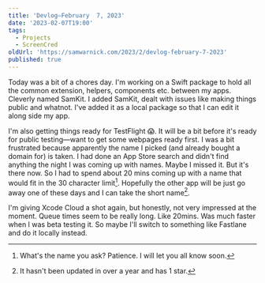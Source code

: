 ```yaml
---
title: 'Devlog—February  7, 2023'
date: '2023-02-07T19:00'
tags:
  - Projects
  - ScreenCred
oldUrl: 'https://samwarnick.com/2023/2/devlog-february-7-2023'
published: true
---
```


Today was a bit of a chores day. I'm working on a Swift package to hold all the common extension, helpers, components etc. between my apps. Cleverly named SamKit. I added SamKit, dealt with issues like making things public and whatnot. I've added it as a local package so that I can edit it along side my app.

I'm also getting things ready for TestFlight 😱. It will be a bit before it's ready for public testing—want to get some webpages ready first. I was a bit frustrated because apparently the name I picked (and already bought a domain for) is taken. I had done an App Store search and didn't find anything the night I was coming up with names. Maybe I missed it. But it's there now. So I had to spend about 20 mins coming up with a name that would fit in the 30 character limit[^1]. Hopefully the other app will be just go away one of these days and I can take the short name[^2].

I'm giving Xcode Cloud a shot again, but honestly, not very impressed at the moment. Queue times seem to be really long. Like 20mins. Was much faster when I was beta testing it. So maybe I'll switch to something like Fastlane and do it locally instead.

[^1]: What's the name you ask? Patience. I will let you all know soon.
[^2]: It hasn't been updated in over a year and has 1 star.
